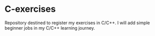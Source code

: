 # C-exercises
Repository destined to register my exercises in C/C++.
I will add simple beginner jobs in my C/C++ learning journey.
